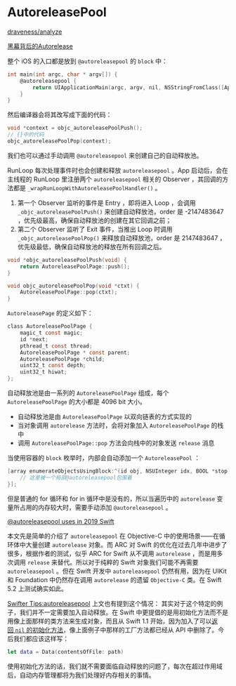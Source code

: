 # AutoreleasePool
[draveness/analyze](https://github.com/draveness/analyze/blob/master/contents/objc/%E8%87%AA%E5%8A%A8%E9%87%8A%E6%94%BE%E6%B1%A0%E7%9A%84%E5%89%8D%E4%B8%96%E4%BB%8A%E7%94%9F.md)

[黑幕背后的Autorelease](http://blog.sunnyxx.com/2014/10/15/behind-autorelease/)

整个 iOS 的入口都是放到 `@autoreleasepool` 的 `block` 中：

```objectivec
int main(int argc, char * argv[]) {
    @autoreleasepool {
        return UIApplicationMain(argc, argv, nil, NSStringFromClass([AppDelegate class]));
    }
}
```

然后编译器会将其改写成下面的代码：

```objectivec
void *context = objc_autoreleasePoolPush();
// {}中的代码
objc_autoreleasePoolPop(context);
```

我们也可以通过手动调用 `@autoreleasepool` 来创建自己的自动释放池。

RunLoop 每次处理事件时也会创建和释放 `autoreleasepool` 。App 启动后，会在主线程的 RunLoop 里注册两个 `autoreleasepool` 相关的 Observer ，其回调的方法都是 `_wrapRunLoopWithAutoreleasePoolHandler()` 。

1. 第一个 Observer 监听的事件是 Entry ，即将进入 Loop ，会调用 `_objc_autoreleasePoolPush()` 来创建自动释放池，order 是 -2147483647 ，优先级最高，确保自动释放池的创建在其它回调之前；
2. 第二个 Observer 监听了 Exit 事件，当推出 Loop 时调用 `_objc_autoreleasePoolPop()` 来释放自动释放池，order 是 2147483647 ，优先级最低，确保自动释放池的释放在所有回调之后。

```objectivec
void *objc_autoreleasePoolPush(void) {
    return AutoreleasePoolPage::push();
}

void objc_autoreleasePoolPop(void *ctxt) {
    AutoreleasePoolPage::pop(ctxt);
}
```

`AutoreleasePage` 的定义如下：

```objectivec
class AutoreleasePoolPage {
    magic_t const magic;
    id *next;
    pthread_t const thread;
    AutoreleasePoolPage * const parent;
    AutoreleasePoolPage *child;
    uint32_t const depth;
    uint32_t hiwat;
};
```

自动释放池是由一系列的 `AutoreleasePoolPage` 组成，每个 `AutoreleasePoolPage` 的大小都是 4096 bit 大小。

- 自动释放池是由 `AutoreleasePoolPage` 以双向链表的方式实现的
- 当对象调用 `autorelease` 方法时，会将对象加入 `AutoreleasePoolPage` 的栈中
- 调用 `AutoreleasePoolPage::pop` 方法会向栈中的对象发送 `release` 消息

当使用容器的 `block` 枚举时，内部会自动添加一个 `AutoreleasePool` ：

```objectivec
[array enumerateObjectsUsingBlock:^(id obj, NSUInteger idx, BOOL *stop) {
    // 这里被一个局部@autoreleasepool包围着
}];
```

但是普通的 for 循环和 for in 循环中是没有的，所以当遍历中的 `autorelease` 变量所占用的内存较大时，需要手动添加 `@autoreleasepool` 。

[@autoreleasepool uses in 2019 Swift](https://swiftrocks.com/autoreleasepool-in-2019-swift.html)

本文先是简单的介绍了 `autoreleasepool` 在 Objective-C 中的使用场景——在循环体中大量创建 `autorelease` 对象。而 ARC 对 Swift 的优化在过去几年中进步了很多，根据作者的测试，似乎 ARC for Swift 从不调用 `autorelease` ，而是用多次调用 `release` 来替代。所以对于纯粹的 Swift 对象我们可能不再需要 `autoreleasepool` 。但在 Swift 开发中 `autoreleasepool` 仍然有用，因为在 UIKit 和 Foundation 中仍然存在调用 `autorelease` 的遗留 `Objective-C` 类。在 Swift 5.2 上测试确实如此。

[Swifter Tips:autoreleasepool](https://swifter.tips/autoreleasepool/)
上文也有提到这个情况：
其实对于这个特定的例子，我们并不一定需要加入自动释放。在 Swift 中更提倡的是用初始化方法而不是用像上面那样的类方法来生成对象，而且从 Swift 1.1 开始，因为加入了可以[返回 `nil` 的初始化方法](https://swifter.tips/init-nil/)，像上面例子中那样的工厂方法都已经从 API 中删除了。今后我们都应该这样写：

```swift
let data = Data(contentsOfFile: path)
```

使用初始化方法的话，我们就不需要面临自动释放的问题了，每次在超过作用域后，自动内存管理都将为我们处理好内存相关的事情。